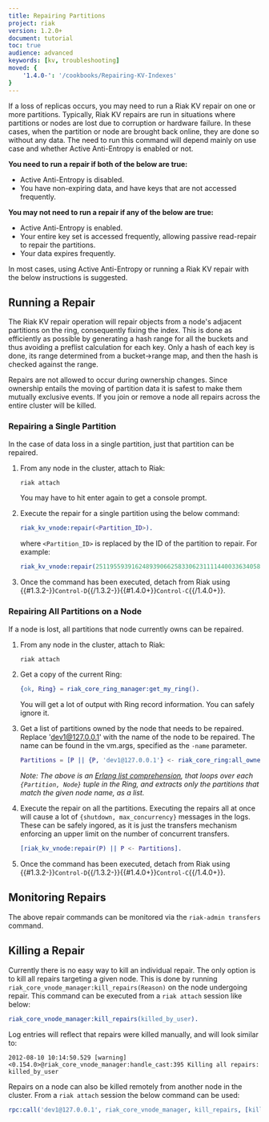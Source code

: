 ```yaml
---
title: Repairing Partitions
project: riak
version: 1.2.0+
document: tutorial
toc: true
audience: advanced
keywords: [kv, troubleshooting]
moved: {
    '1.4.0-': '/cookbooks/Repairing-KV-Indexes'
}
---
```


If a loss of replicas occurs, you may need to run a Riak KV repair on one or more partitions.  Typically, Riak KV repairs are run in situations where partitions or nodes are lost due to corruption or hardware failure.  In these cases, when the partition or node are brought back online, they are done so without any data.  The need to run this command will depend mainly on use case and whether Active Anti-Entropy is enabled or not.

**You need to run a repair if both of the below are true:**

- Active Anti-Entropy is disabled.
- You have non-expiring data, and have keys that are not accessed frequently.

**You may not need to run a repair if any of the below are true:**

- Active Anti-Entropy is enabled.
- Your entire key set is accessed frequently, allowing passive read-repair to repair the partitions.
- Your data expires frequently.

In most cases, using Active Anti-Entropy or running a Riak KV repair with the below instructions is suggested.

## Running a Repair

The Riak KV repair operation will repair objects from a node's adjacent partitions on the ring, consequently fixing the index.  This is done as efficiently as possible by generating a hash range for all the buckets and thus avoiding a preflist calculation for each key. Only a hash of each key is done, its range determined from a bucket->range map, and then the hash is checked against the range.

Repairs are not allowed to occur during ownership changes.  Since ownership entails the moving of partition data it is safest to make them mutually exclusive events.  If you join or remove a node all repairs across the entire cluster will be killed.

### Repairing a Single Partition

In the case of data loss in a single partition, just that partition can be repaired.

1. From any node in the cluster, attach to Riak:

    ```bash
    riak attach
    ```

    You may have to hit enter again to get a console prompt.

2. Execute the repair for a single partition using the below command:

    ```erlang
    riak_kv_vnode:repair(<Partition_ID>).
    ```

    where `<Partition_ID>` is replaced by the ID of the partition to repair.  For example:

    ```erlang
    riak_kv_vnode:repair(251195593916248939066258330623111144003363405824).
    ```

3.  Once the command has been executed, detach from Riak using {{#1.3.2-}}`Control-D`{{/1.3.2-}}{{#1.4.0+}}`Control-C`{{/1.4.0+}}.

### Repairing All Partitions on a Node

If a node is lost, all partitions that node currently owns can be repaired.

1. From any node in the cluster, attach to Riak:

    ```bash
    riak attach
    ```

2. Get a copy of the current Ring:

    ```erlang
    {ok, Ring} = riak_core_ring_manager:get_my_ring().
    ```

    You will get a lot of output with Ring record information. You can safely ignore it.

3. Get a list of partitions owned by the node that needs to be repaired. Replace 'dev1@127.0.0.1' with the name of the node to be repaired.  The name can be found in the vm.args, specified as the `-name` parameter.

    ```erlang
    Partitions = [P || {P, 'dev1@127.0.0.1'} <- riak_core_ring:all_owners(Ring)].
    ```

    _Note: The above is an [Erlang list comprehension](http://www.erlang.org/doc/programming_examples/list_comprehensions.html), that loops over each `{Partition, Node}` tuple in the Ring, and extracts only the partitions that match the given node name, as a list._

4. Execute the repair on all the partitions. Executing the repairs all at once will cause a lot of `{shutdown, max_concurrency}` messages in the logs. These can be safely ingored, as it is just the transfers mechanism enforcing an upper limit on the number of concurrent transfers.

    ```erlang
    [riak_kv_vnode:repair(P) || P <- Partitions].
    ```
5. Once the command has been executed, detach from Riak using {{#1.3.2-}}`Control-D`{{/1.3.2-}}{{#1.4.0+}}`Control-C`{{/1.4.0+}}.

## Monitoring Repairs

The above repair commands can be monitored via the `riak-admin transfers` command.

## Killing a Repair

Currently there is no easy way to kill an individual repair.  The only option is to kill all repairs targeting a given node.  This is done by running `riak_core_vnode_manager:kill_repairs(Reason)` on the node undergoing repair.  This command can be executed from a `riak attach` session like below:

```erlang
riak_core_vnode_manager:kill_repairs(killed_by_user).
```

Log entries will reflect that repairs were killed manually, and will look similar to:

```
2012-08-10 10:14:50.529 [warning] <0.154.0>@riak_core_vnode_manager:handle_cast:395 Killing all repairs: killed_by_user
```

Repairs on a node can also be killed remotely from another node in the cluster.  From a `riak attach` session the below command can be used:

```erlang
rpc:call('dev1@127.0.0.1', riak_core_vnode_manager, kill_repairs, [killed_by_user]).
```




